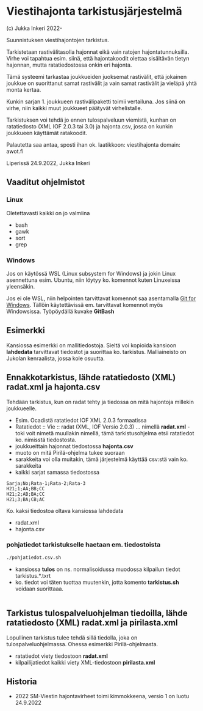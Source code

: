 # Viestihajonta tarkistusjärjestelmä

(c) Jukka Inkeri  2022-

Suunnistuksen viestihajontojen tarkistus.

Tarkistetaan rastivälitasolla hajonnat eikä vain ratojen hajontatunnuksilla.
Virhe voi tapahtua esim. siinä, että hajontakoodit olettaa sisältävän tietyn hajonnan, mutta ratatiedostossa onkin eri hajonta.

Tämä systeemi tarkastaa joukkueiden juoksemat rastivälit, että jokainen joukkue on suorittanut samat rastivälit ja vain samat
rastivälit ja vieläpä yhtä monta kertaa.

Kunkin sarjan 1. joukkueen rastivälipaketti toimii vertailuna. Jos siinä on virhe, niin kaikki muut joukkueet päätyvät virhelistalle.

Tarkistuksen voi tehdä jo ennen tulospalveluun viemistä, kunhan on ratatiedosto (XML IOF 2.0.3 tai 3.0) ja hajonta.csv, 
jossa on kunkin joukkueen käyttämät ratakoodit.

Palautetta saa antaa, sposti ihan ok.
laatikkoon: viestihajonta
domain: awot.fi

Liperissä 24.9.2022, Jukka Inkeri

## Vaaditut ohjelmistot
### Linux
Oletettavasti kaikki on jo valmiina
 * bash
 * gawk
 * sort
 * grep

### Windows
Jos on käytössä WSL (Linux subsystem for Windows) ja jokin Linux asennettuna esim. Ubuntu, niin löytyy ko. komennot kuten Linuxeissa yleensäkin.

Jos ei ole WSL, niin helpointen tarvittavat komennot saa asentamalla [Git for Windows](https://gitforwindows.org/). Tällöin käytettävissä em. tarvittavat komennot myös Windowsissa.
Työpöydällä kuvake **GitBash**

## Esimerkki
Kansiossa esimerkki on mallitiedostoja. Sieltä voi kopioida kansioon **lahdedata** tarvittavat tiedostot ja suorittaa ko. tarkistus. 
Malliaineisto on Jukolan kenraalista, jossa kole osuutta.

## Ennakkotarkistus, lähde ratatiedosto (XML) **radat.xml** ja **hajonta.csv**
Tehdään tarkistus, kun on radat tehty ja tiedossa on mitä hajontoja millekin joukkueelle.

 * Esim. Ocadistä ratatiedot IOF XML 2.0.3 formaatissa
  * Ratatiedot :: Vie :: radat (XML, IOF Versio 2.0.3) ... nimellä **radat.xml** - toki voit nimetä muullakin nimellä, tämä tarkistusohjelma etsii ratatiedot ko. nimisstä tiedostosta.
 * joukkueittain hajonnat tiedostossa **hajonta.csv**
  * muoto on mitä Pirilä-ohjelma tukee suoraan
  * sarakkeita voi olla muitakin, tämä järjestelmä käyttää csv:stä vain ko. sarakkeita
  * kaikki sarjat samassa tiedostossa
```csv
Sarja;No;Rata-1;Rata-2;Rata-3
H21;1;AA;BB;CC
H21;2;AB;BA;CC
H21;3;BA;CB;AC
```
Ko. kaksi tiedostoa oltava kansiossa lahdedata
* radat.xml
* hajonta.csv

### pohjatiedot tarkistukselle haetaan em. tiedostoista
```sh
./pohjatiedot.csv.sh
```
* kansiossa **tulos** on ns. normalisoidussa muodossa kilpailun tiedot tarkistus.*.txrt
* ko. tiedot voi täten tuottaa muutenkin, jotta komento **tarkistus.sh** voidaan suorittaaa.

```sh
```

## Tarkistus tulospalveluohjelman tiedoilla, lähde ratatiedosto (XML) **radat.xml** ja **pirilasta.xml**
Lopullinen tarkistus tulee tehdä sillä tiedolla, joka on tulospalveluohjelmassa. Ohessa esimerkki Pirilä-ohjelmasta.
* ratatiedot viety  tiedostoon **radat.xml**
* kilpailijatiedot kaikki viety XML-tiedostoon **pirilasta.xml**

## Historia
* 2022 SM-Viestin hajontavirheet toimi kimmokkeena, versio 1 on luotu 24.9.2022
